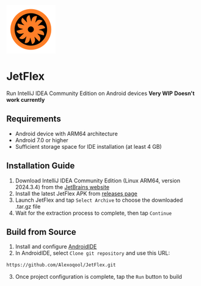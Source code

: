 <img src="JetFlex_Logo.png" width="128" height="128">

# JetFlex
Run IntelliJ IDEA Community Edition on Android devices
**Very WIP**
**Doesn't work currently**

## Requirements
- Android device with ARM64 architecture
- Android 7.0 or higher
- Sufficient storage space for IDE installation (at least 4 GB)

## Installation Guide
1. Download IntelliJ IDEA Community Edition (Linux ARM64, version 2024.3.4) from the [JetBrains website](https://www.jetbrains.com/idea/download/?section=linux)
2. Install the latest JetFlex APK from [releases page](https://github.com/Alexoqool/JetFlex/releases/latest)
3. Launch JetFlex and tap `Select Archive` to choose the downloaded .tar.gz file
4. Wait for the extraction process to complete, then tap `Continue`

## Build from Source
1. Install and configure [AndroidIDE](https://github.com/itsaky/AndroidIDE/releases/latest)
2. In AndroidIDE, select `Clone git repository` and use this URL:
```bash
https://github.com/Alexoqool/JetFlex.git
```
3. Once project configuration is complete, tap the `Run` button to build